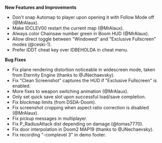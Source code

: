 **New Features and Improvements**
* Don't snap Automap to player upon opening it with Follow Mode off (@MrAlaux).
* Make IDCLEV00 restart the current map (@MrAlaux).
* Always color Chainsaw number green in Boom HUD (@MrAlaux).
* Allow direct toggle between "Windowed" and "Exclusive Fullscreen" modes (@ceski-1).
* Prefer IDDT cheat key over IDBEHOLDA in cheat menu.

**Bug Fixes**
* Fix plane rendering distortion noticeable in widescreen mode, taken from Eternity Engine (thanks to @JNechaevsky).
* Fix "Clean Screenshot" captures the HUD if "Exclusive Fullscreen" is enabled.
* More fixes to weapon switching animation (@MrAlaux).
* Only set quick save slot upon successful load/save completion.
* Fix blockmap limits (from DSDA-Doom).
* Fix screenshot cropping when aspect ratio correction is disabled (@MrAlaux).
* Fix pickup messages in multiplayer.
* Fix P_RadiusAttack dist depending on damage (@tomas7770).
* Fix door interpolation in Doom2 MAP19 (thanks to @JNechaevsky).
* Fix recording "-complevel 3" in demo footer.
